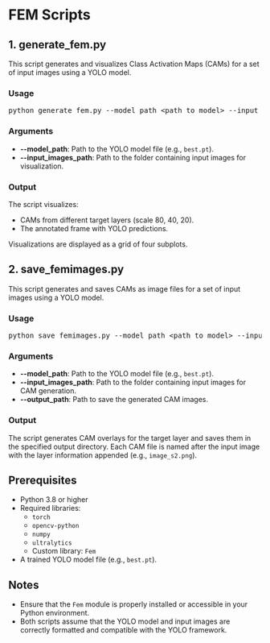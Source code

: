 <!DOCTYPE html>
<html lang="en">

<body>
<h1>FEM Scripts</h1>

<h2>1. generate_fem.py</h2>
<p>This script generates and visualizes Class Activation Maps (CAMs) for a set of input images using a YOLO model.</p>

<h3>Usage</h3>
<pre class="command">python generate_fem.py --model_path &lt;path_to_model&gt; --input_images_path &lt;path_to_input_images&gt;</pre>

<h3>Arguments</h3>
<ul>
    <li><strong>--model_path</strong>: Path to the YOLO model file (e.g., <code>best.pt</code>).</li>
    <li><strong>--input_images_path</strong>: Path to the folder containing input images for visualization.</li>
</ul>

<h3>Output</h3>
<p>The script visualizes:</p>
<ul>
    <li>CAMs from different target layers (scale 80, 40, 20).</li>
    <li>The annotated frame with YOLO predictions.</li>
</ul>
<p>Visualizations are displayed as a grid of four subplots.</p>

<h2>2. save_femimages.py</h2>
<p>This script generates and saves CAMs as image files for a set of input images using a YOLO model.</p>

<h3>Usage</h3>
<pre class="command">python save_femimages.py --model_path &lt;path_to_model&gt; --input_images_path &lt;path_to_input_images&gt; --output_path &lt;path_to_save_results&gt;</pre>

<h3>Arguments</h3>
<ul>
    <li><strong>--model_path</strong>: Path to the YOLO model file (e.g., <code>best.pt</code>).</li>
    <li><strong>--input_images_path</strong>: Path to the folder containing input images for CAM generation.</li>
    <li><strong>--output_path</strong>: Path to save the generated CAM images.</li>
</ul>

<h3>Output</h3>
<p>The script generates CAM overlays for the target layer and saves them in the specified output directory. Each CAM file is named after the input image with the layer information appended (e.g., <code>image_s2.png</code>).</p>

<h2>Prerequisites</h2>
<ul>
    <li>Python 3.8 or higher</li>
    <li>Required libraries:
        <ul>
            <li><code>torch</code></li>
            <li><code>opencv-python</code></li>
            <li><code>numpy</code></li>
            <li><code>ultralytics</code></li>
            <li>Custom library: <code>Fem</code></li>
        </ul>
    </li>
    <li>A trained YOLO model file (e.g., <code>best.pt</code>).</li>
</ul>

<h2>Notes</h2>
<ul>
    <li>Ensure that the <code>Fem</code> module is properly installed or accessible in your Python environment.</li>
    <li>Both scripts assume that the YOLO model and input images are correctly formatted and compatible with the YOLO framework.</li>
</ul>
</body>
</html>
